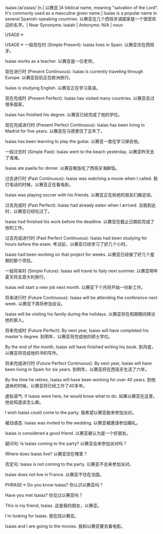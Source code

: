 isaias:/aɪˈzaɪəs/ |n.| 以赛亚 |A biblical name, meaning "salvation of the Lord". It's commonly used as a masculine given name.| Isaias is a popular name in several Spanish-speaking countries. 以赛亚在几个西班牙语国家是一个很受欢迎的名字。| Near Synonyms: Isaiah | Antonyms: N/A | noun

USAGE->

USAGE->
一般现在时 (Simple Present):
Isaias lives in Spain.  以赛亚住在西班牙。

Isaias works as a teacher. 以赛亚是一位老师。


现在进行时 (Present Continuous):
Isaias is currently traveling through Europe. 以赛亚目前正在欧洲旅行。

Isaias is studying English. 以赛亚正在学习英语。


现在完成时 (Present Perfect):
Isaias has visited many countries. 以赛亚去过很多国家。

Isaias has finished his degree. 以赛亚已经完成了他的学位。


现在完成进行时 (Present Perfect Continuous):
Isaias has been living in Madrid for five years. 以赛亚在马德里住了五年了。

Isaias has been learning to play the guitar. 以赛亚一直在学习弹吉他。


一般过去时 (Simple Past):
Isaias went to the beach yesterday. 以赛亚昨天去了海滩。

Isaias ate paella for dinner. 以赛亚晚饭吃了西班牙海鲜饭。


过去进行时 (Past Continuous):
Isaias was watching a movie when I called. 我打电话的时候，以赛亚正在看电影。

Isaias was playing soccer with his friends. 以赛亚正在和他的朋友们踢足球。


过去完成时 (Past Perfect):
Isaias had already eaten when I arrived. 当我到达时，以赛亚已经吃过了。

Isaias had finished his work before the deadline. 以赛亚在截止日期前完成了他的工作。


过去完成进行时 (Past Perfect Continuous):
Isaias had been studying for hours before the exam. 考试前，以赛亚已经学习了好几个小时。

Isaias had been working on that project for weeks. 以赛亚已经做了好几个星期的那个项目。


一般将来时 (Simple Future):
Isaias will travel to Italy next summer. 以赛亚明年夏天将去意大利旅行。

Isaias will start a new job next month. 以赛亚下个月将开始一份新工作。


将来进行时 (Future Continuous):
Isaias will be attending the conference next week. 以赛亚下周将参加会议。

Isaias will be visiting his family during the holidays. 以赛亚将在假期期间拜访他的家人。


将来完成时 (Future Perfect):
By next year, Isaias will have completed his master's degree. 到明年，以赛亚将完成他的硕士学位。

By the end of the month, Isaias will have finished writing his book. 到月底，以赛亚将完成他的书的写作。


将来完成进行时 (Future Perfect Continuous):
By next year, Isaias will have been living in Spain for six years. 到明年，以赛亚将在西班牙生活了六年。

By the time he retires, Isaias will have been working for over 40 years. 到他退休的时候，以赛亚将已经工作了40多年。


虚拟语气:
If Isaias were here, he would know what to do. 如果以赛亚在这里，他会知道该怎么做。

I wish Isaias could come to the party. 我希望以赛亚能来参加派对。


被动语态:
Isaias was invited to the wedding. 以赛亚被邀请参加婚礼。

Isaias is considered a good friend. 以赛亚被认为是一个好朋友。


疑问句:
Is Isaias coming to the party? 以赛亚会来参加派对吗？

Where does Isaias live? 以赛亚住在哪里？


否定句:
Isaias is not coming to the party. 以赛亚不会来参加派对。

Isaias does not live in France. 以赛亚不住在法国。


PHRASE->
Do you know Isaias? 你认识以赛亚吗？

Have you met Isaias? 你见过以赛亚吗？

This is my friend, Isaias. 这是我的朋友，以赛亚。

I'm looking for Isaias. 我在找以赛亚。

Isaias and I are going to the movies. 我和以赛亚要去看电影。
